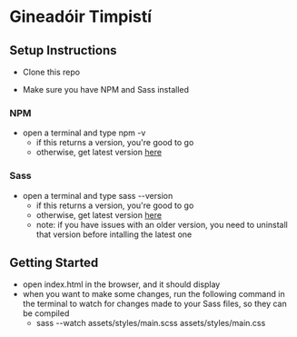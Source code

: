 # Gineadóir Timpistí


## Setup Instructions
* Clone this repo

* Make sure you have NPM and Sass installed

### NPM
* open a terminal and type npm -v
    * if this returns a version, you're good to go
    * otherwise, get latest version [here](https://www.npmjs.com/get-npm)

### Sass
* open a terminal and type sass --version
    * if this returns a version, you're good to go
    * otherwise, get latest version [here](https://sass-lang.com/install)
    * note: if you have issues with an older version, you need to uninstall that version before intalling the latest one

## Getting Started
* open index.html in the browser, and it should display
* when you want to make some changes, run the following command in the terminal to watch for changes made to your Sass files, so they can be compiled
    * sass --watch assets/styles/main.scss assets/styles/main.css
